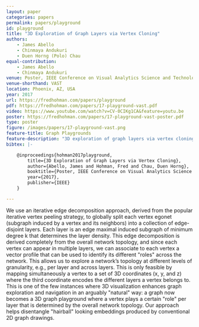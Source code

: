```yaml
---
layout: paper
categories: papers
permalink: papers/playground
id: playground
title: "3D Exploration of Graph Layers via Vertex Cloning"
authors:
    - James Abello
    - Chinmaya Andukuri
    - Duen Horng (Polo) Chau
equal-contribution:
    - James Abello
    - Chinmaya Andukuri
venue: Poster, IEEE Conference on Visual Analytics Science and Technology
venue-shorthand: VAST
location: Phoenix, AZ, USA
year: 2017
url: https://fredhohman.com/papers/playground
pdf: https://fredhohman.com/papers/17-playground-vast.pdf
video: https://www.youtube.com/watch?v=CV-0CIKg1CA&feature=youtu.be
poster: https://fredhohman.com/papers/17-playground-vast-poster.pdf
type: poster
figure: /images/papers/17-playground-vast.png
feature-title: Graph Playgrounds
feature-description: "3D exploration of graph layers via vertex cloning"
bibtex: |-

    @inproceedings{hohman2017playground,
        title={3D Exploration of Graph Layers via Vertex Cloning},
        author={Abello, James and Hohman, Fred and Chau, Duen Horng},
        booktitle={Poster, IEEE Conference on Visual Analytics Science and Technology (VAST)},
        year={2017},
        publisher={IEEE}
    }

---
```


We use an iterative edge decomposition approach, derived from the popular iterative vertex peeling strategy, to globally split each vertex egonet (subgraph induced by a vertex and its neighbors) into a collection of edge-disjoint layers. 
Each layer is an edge maximal induced subgraph of minimum degree k that determines the layer density.
This edge decomposition is derived completely from the overall network topology, and since each vertex can appear in multiple layers, we can associate to each vertex a vector profile that can be used to identify its different "roles" across the network.
This allows us to explore a network’s topology at different levels of granularity, e.g., per layer and across layers.
This is only feasible by mapping simultaneously a vertex to a set of 3D coordinates (x, y, and z) where the third coordinate encodes the different layers a vertex belongs to.
This is one of the few instances where 3D visualization enhances graph exploration and navigation in an arguably "natural" way: a graph now becomes a 3D graph playground where a vertex plays a certain "role" per layer that is determined by the overall network topology.
Our approach helps disentangle "hairball" looking embeddings produced by conventional 2D graph drawings.
